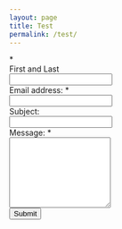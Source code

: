 ```yaml
---
layout: page
title: Test
permalink: /test/
---
```


<form action="https://docs.google.com/forms/d/1ooxeou7pVxHweD8-jG7Hq6cQONiDby3u1yt0TBef1wg/formResponse" method="POST" id="ss-form" target="_self" onsubmit="">
    <div class="form-group">
        <label for="itemView.getDomIdToLabel()" aria-label="(Required field)"></label>
        <span class="ss-required-asterisk" aria-hidden="true">*</span>
        <div class="ss-q-help ss-secondary-text" dir="auto">First and Last</div>
        </label>
        <input type="text" name="entry.917075521" value="" class="ss-q-short form-control" id="entry_917075521" dir="auto" aria-label="Name:  First and Last " aria-required="true" required="" title="">
    </div>
    <div class="form-group">
        <label class="ss-q-item-label" for="entry_2068441859">
            <div class="ss-q-title">Email address:
                <label for="itemView.getDomIdToLabel()" aria-label="(Required field)"></label>
                <span class="ss-required-asterisk" aria-hidden="true">*</span></div>
            <div class="ss-q-help ss-secondary-text" dir="auto"></div>
        </label>
        <input type="text" name="entry.2068441859" value="" class="ss-q-short form-control" id="entry_2068441859" dir="auto" aria-label="Email address:  " aria-required="true" required="" title="">
    </div>
    <div class="form-group">
        <label class="ss-q-item-label" for="entry_1857669065">
            <div class="ss-q-title">Subject:
            </div>
            <div class="ss-q-help ss-secondary-text" dir="auto"></div>
        </label>
        <input type="text" name="entry.1857669065" value="" class="ss-q-short form-control" id="entry_1857669065" dir="auto" aria-label="Subject:  " title="" required="">
    </div>
    <div class="form-group">
        <label class="ss-q-item-label" for="entry_112630363">
            <div class="ss-q-title">Message:
                <label for="itemView.getDomIdToLabel()" aria-label="(Required field)"></label>
                <span class="ss-required-asterisk" aria-hidden="true">*</span></div>
            <div class="ss-q-help ss-secondary-text" dir="auto"></div>
        </label>
        <textarea name="entry.112630363" rows="8" cols="0" class="ss-q-long form-control" id="entry_112630363" dir="auto" aria-label="Message:  " aria-required="true" required=""></textarea>
    </div>
    <div class="form-group">
        <input type="hidden" name="draftResponse" value="[,,&quot;6162429118050415973&quot;]">
        <input type="hidden" name="pageHistory" value="0">
        <input type="hidden" name="fvv" value="0">
        <input type="hidden" name="fbzx" value="6162429118050415973">
        <input type="submit" name="submit" value="Submit" id="ss-submit" class="jfk-button jfk-button-action btn btn-default">
    </div>
</form>
